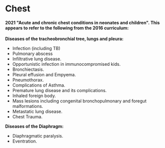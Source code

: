 # Chest 

#### 2021 "Acute and chronic chest conditions in neonates and children". This appears to refer to the following from the 2016 curriculum:  

**Diseases of the tracheobronchial tree, lungs and pleura:**
- Infection (including TB)  
- Pulmonary abscess   
- Infiltrative lung disease.   
- Opportunistic infection in immunocompromised kids.  
- Bronchiectasis.   
- Pleural effusion and Empyema.   
- Pneumothorax.   
- Complications of Asthma.   
- Premature lung disease and its complications.   
- Inhaled foreign body.   
- Mass lesions including congenital bronchopulmonary and foregut malformations.   
- Metastatic lung disease.   
- Chest Trauma.   

**Diseases of the Diaphragm:**  
- Diaphragmatic paralysis.   
- Eventration.   


